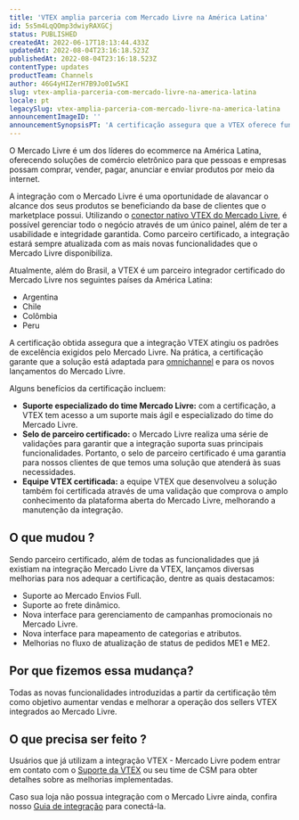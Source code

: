 ```yaml
---
title: 'VTEX amplia parceria com Mercado Livre na América Latina'
id: 5s5m4LqQOmp3dwiyRAXGCj
status: PUBLISHED
createdAt: 2022-06-17T18:13:44.433Z
updatedAt: 2022-08-04T23:16:18.523Z
publishedAt: 2022-08-04T23:16:18.523Z
contentType: updates
productTeam: Channels
author: 46G4yHIZerH7B9Jo0Iw5KI
slug: vtex-amplia-parceria-com-mercado-livre-na-america-latina
locale: pt
legacySlug: vtex-amplia-parceria-com-mercado-livre-na-america-latina
announcementImageID: ''
announcementSynopsisPT: 'A certificação assegura que a VTEX oferece funcionalidades para sua loja ter sucesso em vendas no Mercado Livre'
---
```


O Mercado Livre é um dos líderes do ecommerce na América Latina, oferecendo soluções de comércio eletrônico para que pessoas e empresas possam comprar, vender, pagar, anunciar e enviar produtos por meio da internet.

A integração com o Mercado Livre é uma oportunidade de alavancar o alcance dos seus produtos se beneficiando da base de clientes que o marketplace possui. Utilizando o [conector nativo VTEX do Mercado Livre](https://help.vtex.com/pt/tutorial/estrategias-de-marketplace-na-vtex--tutorials_402#integrado-a-conector-nativo-vtex), é possível gerenciar todo o negócio através de um único painel, além de ter a usabilidade e integridade garantida. Como parceiro certificado, a integração estará sempre atualizada com as mais novas funcionalidades que o Mercado Livre disponibiliza.

Atualmente, além do Brasil, a VTEX é um parceiro integrador certificado do Mercado Livre nos seguintes países da América Latina:

- Argentina
- Chile
- Colômbia 
- Peru

A certificação obtida assegura que a integração VTEX atingiu os padrões de excelência exigidos pelo Mercado Livre. Na prática, a certificação garante que a solução está adaptada para [omnichannel](https://help.vtex.com/pt/tracks/estrategias-de-comercio-unificado--3WGDRRhc3vf1MJb9zGncnv) e para os novos lançamentos do Mercado Livre.

Alguns benefícios da certificação incluem:

- **Suporte especializado do time Mercado Livre:** com a certificação, a VTEX tem acesso a um suporte mais ágil e especializado do time do Mercado Livre.
- **Selo de parceiro certificado:** o Mercado Livre realiza uma série de validações para garantir que a integração suporta suas principais funcionalidades. Portanto, o selo de parceiro certificado é uma garantia para nossos clientes de que temos uma solução que atenderá às suas necessidades.
- **Equipe VTEX certificada:** a equipe VTEX que desenvolveu a solução também foi certificada através de uma validação que comprova o amplo conhecimento da plataforma aberta do Mercado Livre, melhorando a manutenção da integração.

## O que mudou ?

Sendo parceiro certificado, além de todas as funcionalidades que já existiam na integração Mercado Livre da VTEX, lançamos diversas melhorias para nos adequar a certificação, dentre as quais destacamos:

- Suporte ao Mercado Envios Full.
- Suporte ao frete dinâmico.
- Nova interface para gerenciamento de campanhas promocionais no Mercado Livre.
- Nova interface para mapeamento de categorias e atributos.
- Melhorias no fluxo de atualização de status de pedidos ME1 e ME2.

## Por que fizemos essa mudança?

Todas as novas funcionalidades introduzidas a partir da certificação têm como objetivo aumentar vendas e melhorar a operação dos sellers VTEX integrados ao Mercado Livre. 

## O que precisa ser feito ?

Usuários que já utilizam a integração VTEX - Mercado Livre podem entrar em contato com o [Suporte da VTEX](https://help.vtex.com/support?cultureInfo=pt-br) ou seu time de CSM para obter detalhes sobre as melhorias implementadas. 

Caso sua loja não possua integração com o Mercado Livre ainda, confira nosso [Guia de integração](https://help.vtex.com/pt/tracks/configurar-integracao-do-mercado-livre--2YfvI3Jxe0CGIKoWIGQEIq) para conectá-la.

